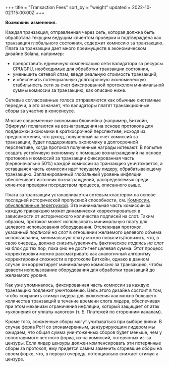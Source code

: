 +++
title = "Transaction Fees"
sort_by = "weight"
updated = 2022-10-02T15:00:00Z
+++

**Возможны изменения.**

Каждая транзакция, отправленная через сеть, которая должна быть обработана текущим ведущим клиентом проверки и подтверждена как транзакция глобального состояния, содержит комиссию за транзакцию. Плата за транзакции дает много преимуществ в экономическом дизайне Solana, например:

- предоставить единичную компенсацию сети валидатора за ресурсы CPU/GPU, необходимые для обработки транзакции состояния,
- уменьшить сетевой спам, введя реальную стоимость транзакций,
- и обеспечить потенциальную долгосрочную экономическую стабильность сети за счет фиксированной протоколом минимальной суммы комиссии за транзакцию, как описано ниже.

Сетевые согласованные голоса отправляются как обычные системные передачи, а это означает, что валидаторы платят транзакционные сборы за участие в консенсусе.

Многие современные экономики блокчейна \(например, Биткойн, Эфириум\) полагаются на вознаграждения на основе протокола для поддержки экономики в краткосрочной перспективе, исходя из предположения, что доход, полученный за счет комиссий за транзакции, будет поддерживать экономику в долгосрочной перспективе, когда протокол полученные награды истекают. В попытке создать устойчивую экономику с помощью вознаграждений на основе протокола и комиссий за транзакции фиксированная часть (первоначально 50%) каждой комиссии за транзакцию уничтожается, а оставшаяся часть комиссии идет текущему лидеру, обрабатывающему транзакцию. Запланированный глобальный уровень инфляции обеспечивает источник вознаграждений, распределяемых среди клиентов проверки посредством процесса, описанного выше.

Плата за транзакции устанавливается сетевым кластером на основе последней исторической пропускной способности, см. [Комиссии, обусловленные перегрузкой](implemented-proposals/transaction-fees.md#congestion-driven-fees). Эта минимальная часть комиссии за каждую транзакцию может динамически корректироваться в зависимости от исторического количества подписей на слот. Таким образом, протокол может использовать минимальную плату для целевого использования оборудования. Отслеживая протокол, указанный _подписей на слот_ в отношении желаемого целевого объема использования, минимальную плату можно повысить/понизить, что, в свою очередь, должно снизить/увеличить фактическое _подпись на слот_ на блок до тех пор, пока оно не достигнет целевая сумма. Этот процесс корректировки можно рассматривать как аналогичный алгоритму корректировки сложности в протоколе Биткойн, однако в данном случае он корректирует минимальную комиссию за транзакцию, чтобы довести использование оборудования для обработки транзакций до желаемого уровня.

Как уже упоминалось, фиксированная часть комиссии за каждую транзакцию подлежит уничтожению. Цель этого дизайна состоит в том, чтобы сохранить стимул лидера для включения как можно большего количества транзакций в течение времени слота лидера, обеспечивая при этом механизм ограничения инфляции, который защищает от атак «уклонения от уплаты налогов» (т. Е. Платежей по сторонним каналам).

Кроме того, сожженные сборы могут учитываться при выборе вилки. В случае форка PoH со злонамеренным, цензурирующим лидером мы ожидаем, что общая сумма уничтоженных сборов будет меньше, чем у сопоставимого честного форка, из-за комиссий, потерянных из-за цензуры. Если лидер цензуры должен компенсировать эти потерянные сборы за протокол, ему придется самим заменить сгоревшие сборы на своем форке, что, в первую очередь, потенциально снижает стимул к цензуре.
